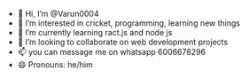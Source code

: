 - 👋 Hi, I’m @Varun0004
- 👀 I’m interested in cricket, programming, learning new things
- 🌱 I’m currently learning ract.js and node js
- 💞️ I’m looking to collaborate on web development projects
- 📫 you can message me on whatsapp 6006678296
- 😄 Pronouns: he/him

<!---
Varun0004/Varun0004 is a ✨ special ✨ repository because its `README.md` (this file) appears on your GitHub profile.
You can click the Preview link to take a look at your changes.
--->
